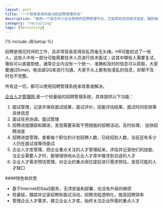 ```yaml
---
layout: post
title: "一个简单易用的面试和招聘管理系统"
description: "推荐一个适合中小企业使用的招聘管理平台，它能帮助加快面试进度，跟踪候选人信息和记录面试结果，易于使用而且免费！"
category: "recruiting"
tags: [Recruiting]
---
```

{% include JB/setup %}

招聘是很花时间的工作，且非常容易变得杂乱而毫无头绪。HR可能初试了一些人，这些人中有一部分可能需要技术人员进行技术面试；这其中哪些人需要复试，哪些可以直接拒绝，通常企业内没有一个统一、准确和及时的信息可以获取，大家要通过Email，电话或QQ来进行沟通，大家手头上都有些凌乱的信息，却都不及时也不完整。


所有这一切，都可以使用招聘管理系统来改善或解决。


[企业人才管理网](http://www.talentlines.com),是一个轻量级的招聘管理系统，具体提供以下功能：

1. 面试管理，记录并保存面试结果，面试评价，技能评估结果，面试时间安排等具体信息
2. 面试任务协调，面试管理
3. 招聘进度跟踪和跟进，发现需要采取干预措施的招聘活动，及时处理， 加快招聘进度
4. 招聘进度管理，查看每个职位的计划招聘人数，已经招到人数，当前还有多少人仍在面试或等待面试
5. 企业人才库管理，把企业重点关注的人才管理起来，评估并记录他们的技能; 当企业需要人才时，能够很快地从企业人才库中搜寻到合适的人才
6. 企业人才需求预估管理，对企业的重点岗位提前进行需求预估，发现可能的人才缺口


####特色和优势

* 基于Internet的SaaS服务，无须安装和部署，也没有升级的麻烦
* 轻量级，跟踪并记录招聘和面试活动，招聘流程透明化，提高招聘效率
* 管理企业人才需求，建立企业人才库，始终关注企业所需的重点人才
